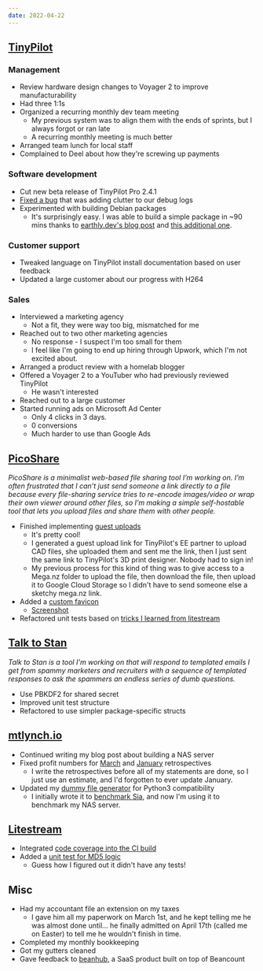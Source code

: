 ```yaml
---
date: 2022-04-22
---
```


## [TinyPilot](https://tinypilotkvm.com)

### Management

- Review hardware design changes to Voyager 2 to improve manufacturability
- Had three 1:1s
- Organized a recurring monthly dev team meeting
  - My previous system was to align them with the ends of sprints, but I always forgot or ran late
  - A recurring monthly meeting is much better
- Arranged team lunch for local staff
- Complained to Deel about how they're screwing up payments

### Software development

- Cut new beta release of TinyPilot Pro 2.4.1
- [Fixed a bug](https://github.com/tiny-pilot/ansible-role-tinypilot/pull/195) that was adding clutter to our debug logs
- Experimented with building Debian packages
  - It's surprisingly easy. I was able to build a simple package in ~90 mins thanks to [earthly.dev's blog post](https://earthly.dev/blog/creating-and-hosting-your-own-deb-packages-and-apt-repo/) and [this additional one](https://www.internalpointers.com/post/build-binary-deb-package-practical-guide).

### Customer support

- Tweaked language on TinyPilot install documentation based on user feedback
- Updated a large customer about our progress with H264

### Sales

- Interviewed a marketing agency
  - Not a fit, they were way too big, mismatched for me
- Reached out to two other marketing agencies
  - No response - I suspect I'm too small for them
  - I feel like I'm going to end up hiring through Upwork, which I'm not excited about.
- Arranged a product review with a homelab blogger
- Offered a Voyager 2 to a YouTuber who had previously reviewed TinyPilot
  - He wasn't interested
- Reached out to a large customer
- Started running ads on Microsoft Ad Center
  - Only 4 clicks in 3 days.
  - 0 conversions
  - Much harder to use than Google Ads

## [PicoShare](https://pico.rocks)

_PicoShare is a minimalist web-based file sharing tool I’m working on. I’m often frustrated that I can’t just send someone a link directly to a file because every file-sharing service tries to re-encode images/video or wrap their own viewer around other files, so I’m making a simple self-hostable tool that lets you upload files and share them with other people._

- Finished implementing [guest uploads](https://github.com/mtlynch/picoshare/pull/150)
  - It's pretty cool!
  - I generated a guest upload link for TinyPilot's EE partner to upload CAD files, she uploaded them and sent me the link, then I just sent the same link to TinyPilot's 3D print designer. Nobody had to sign in!
  - My previous process for this kind of thing was to give access to a Mega.nz folder to upload the file, then download the file, then upload it to Google Cloud Storage so I didn't have to send someone else a sketchy mega.nz link.
- Added a [custom favicon](https://github.com/mtlynch/picoshare/pull/200)
  - [Screenshot](9IVU.webp)
- Refactored unit tests based on [tricks I learned from litestream](https://twitter.com/deliberatecoder/status/1515800070536540169)

## [Talk to Stan](https://talktostan.com)

_Talk to Stan is a tool I'm working on that will respond to templated emails I get from spammy marketers and recruiters with a sequence of templated responses to ask the spammers an endless series of dumb questions._

- Use PBKDF2 for shared secret
- Improved unit test structure
- Refactored to use simpler package-specific structs

## [mtlynch.io](https://mtlynch.io)

- Continued writing my blog post about building a NAS server
- Fixed profit numbers for [March](https://github.com/mtlynch/mtlynch.io/pull/907) and [January](https://github.com/mtlynch/mtlynch.io/pull/909) retrospectives
  - I write the retrospectives before all of my statements are done, so I just use an estimate, and I'd forgotten to ever update January.
- Updated my [dummy file generator](https://github.com/mtlynch/dummy_file_generator) for Python3 compatibility
  - I initially wrote it to [benchmark Sia](https://blog.spaceduck.io/load-test-wrapup/), and now I'm using it to benchmark my NAS server.

## [Litestream](https://litestream.io)

- Integrated [code coverage into the CI build](https://github.com/benbjohnson/litestream/pull/359)
- Added a [unit test for MD5 logic](https://github.com/benbjohnson/litestream/pull/360)
  - Guess how I figured out it didn't have any tests!

## Misc

- Had my accountant file an extension on my taxes
  - I gave him all my paperwork on March 1st, and he kept telling me he was almost done until... he finally admitted on April 17th (called me on Easter) to tell me he wouldn't finish in time.
- Completed my monthly bookkeeping
- Got my gutters cleaned
- Gave feedback to [beanhub](https://beanhub.io), a SaaS product built on top of Beancount

